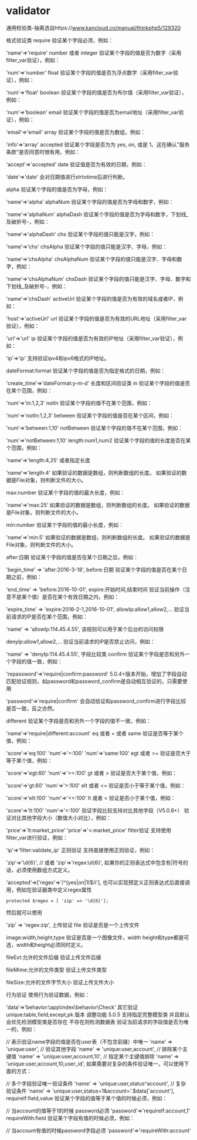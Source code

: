 # validator
通用检验类-抽离选自https://www.kancloud.cn/manual/thinkphp5/129320

格式验证类
require
验证某个字段必须，例如：

'name'=>'require'
number 或者 integer
验证某个字段的值是否为数字（采用filter_var验证），例如：

'num'=>'number'
float
验证某个字段的值是否为浮点数字（采用filter_var验证），例如：

'num'=>'float'
boolean
验证某个字段的值是否为布尔值（采用filter_var验证），例如：

'num'=>'boolean'
email
验证某个字段的值是否为email地址（采用filter_var验证），例如：

'email'=>'email'
array
验证某个字段的值是否为数组，例如：

'info'=>'array'
accepted
验证某个字段是否为为 yes, on, 或是 1。这在确认"服务条款"是否同意时很有用，例如：

'accept'=>'accepted'
date
验证值是否为有效的日期，例如：

'date'=>'date'
会对日期值进行strtotime后进行判断。

alpha
验证某个字段的值是否为字母，例如：

'name'=>'alpha'
alphaNum
验证某个字段的值是否为字母和数字，例如：

'name'=>'alphaNum'
alphaDash
验证某个字段的值是否为字母和数字，下划线_及破折号-，例如：

'name'=>'alphaDash'
chs
验证某个字段的值只能是汉字，例如：

'name'=>'chs'
chsAlpha
验证某个字段的值只能是汉字、字母，例如：

'name'=>'chsAlpha'
chsAlphaNum
验证某个字段的值只能是汉字、字母和数字，例如：

'name'=>'chsAlphaNum'
chsDash
验证某个字段的值只能是汉字、字母、数字和下划线_及破折号-，例如：

'name'=>'chsDash'
activeUrl
验证某个字段的值是否为有效的域名或者IP，例如：

'host'=>'activeUrl'
url
验证某个字段的值是否为有效的URL地址（采用filter_var验证），例如：

'url'=>'url'
ip
验证某个字段的值是否为有效的IP地址（采用filter_var验证），例如：

'ip'=>'ip'
支持验证ipv4和ipv6格式的IP地址。

dateFormat:format
验证某个字段的值是否为指定格式的日期，例如：

'create_time'=>'dateFormat:y-m-d'
长度和区间验证类
in
验证某个字段的值是否在某个范围，例如：

'num'=>'in:1,2,3'
notIn
验证某个字段的值不在某个范围，例如：

'num'=>'notIn:1,2,3'
between
验证某个字段的值是否在某个区间，例如：

'num'=>'between:1,10'
notBetween
验证某个字段的值不在某个范围，例如：

'num'=>'notBetween:1,10'
length:num1,num2
验证某个字段的值的长度是否在某个范围，例如：

'name'=>'length:4,25'
或者指定长度

'name'=>'length:4'
如果验证的数据是数组，则判断数组的长度。
如果验证的数据是File对象，则判断文件的大小。

max:number
验证某个字段的值的最大长度，例如：

'name'=>'max:25'
如果验证的数据是数组，则判断数组的长度。
如果验证的数据是File对象，则判断文件的大小。

min:number
验证某个字段的值的最小长度，例如：

'name'=>'min:5'
如果验证的数据是数组，则判断数组的长度。
如果验证的数据是File对象，则判断文件的大小。

after:日期
验证某个字段的值是否在某个日期之后，例如：

'begin_time' => 'after:2016-3-18',
before:日期
验证某个字段的值是否在某个日期之前，例如：

'end_time'   => 'before:2016-10-01',
expire:开始时间,结束时间
验证当前操作（注意不是某个值）是否在某个有效日期之内，例如：

'expire_time'   => 'expire:2016-2-1,2016-10-01',
allowIp:allow1,allow2,...
验证当前请求的IP是否在某个范围，例如：

'name'   => 'allowIp:114.45.4.55',
该规则可以用于某个后台的访问权限

denyIp:allow1,allow2,...
验证当前请求的IP是否禁止访问，例如：

'name'   => 'denyIp:114.45.4.55',
字段比较类
confirm
验证某个字段是否和另外一个字段的值一致，例如：

'repassword'=>'require|confirm:password'
5.0.4+版本开始，增加了字段自动匹配验证规则，如password和password_confirm是自动相互验证的，只需要使用

'password'=>'require|confirm'
会自动验证和password_confirm进行字段比较是否一致，反之亦然。

different
验证某个字段是否和另外一个字段的值不一致，例如：

'name'=>'require|different:account'
eq 或者 = 或者 same
验证是否等于某个值，例如：

'score'=>'eq:100'
'num'=>'=:100'
'num'=>'same:100'
egt 或者 >=
验证是否大于等于某个值，例如：

'score'=>'egt:60'
'num'=>'>=:100'
gt 或者 >
验证是否大于某个值，例如：

'score'=>'gt:60'
'num'=>'>:100'
elt 或者 <=
验证是否小于等于某个值，例如：

'score'=>'elt:100'
'num'=>'<=:100'
lt 或者 <
验证是否小于某个值，例如：

'score'=>'lt:100'
'num'=>'<:100'
验证字段比较支持对比其他字段（V5.0.8+）
验证对比其他字段大小（数值大小对比），例如：

'price'=>'lt:market_price'
'price'=>'<:market_price'
filter验证
支持使用filter_var进行验证，例如：

'ip'=>'filter:validate_ip'
正则验证
支持直接使用正则验证，例如：

'zip'=>'\d{6}',
// 或者
'zip'=>'regex:\d{6}',
如果你的正则表达式中包含有|符号的话，必须使用数组方式定义。

'accepted'=>['regex'=>'/^(yes|on|1)$/i'],
也可以实现预定义正则表达式后直接调用，例如在验证器类中定义regex属性

    protected $regex = [ 'zip' => '\d{6}'];
然后就可以使用

'zip'	=>	'regex:zip',
上传验证
file
验证是否是一个上传文件

image:width,height,type
验证是否是一个图像文件，width height和type都是可选，width和height必须同时定义。

fileExt:允许的文件后缀
验证上传文件后缀

fileMime:允许的文件类型
验证上传文件类型

fileSize:允许的文件字节大小
验证上传文件大小

行为验证
使用行为验证数据，例如：

'data'=>'behavior:\app\index\behavior\Check'
其它验证
unique:table,field,except,pk
版本	调整功能
5.0.5	支持指定完整模型类 并且默认会优先检测模型类是否存在 不存在则检测数据表
验证当前请求的字段值是否为唯一的，例如：

// 表示验证name字段的值是否在user表（不包含前缀）中唯一
'name'   => 'unique:user',
// 验证其他字段
'name'   => 'unique:user,account',
// 排除某个主键值
'name'   => 'unique:user,account,10',
// 指定某个主键值排除
'name'   => 'unique:user,account,10,user_id',
如果需要对复杂的条件验证唯一，可以使用下面的方式：

// 多个字段验证唯一验证条件
'name'   => 'unique:user,status^account',
// 复杂验证条件
'name'   => 'unique:user,status=1&account='.$data['account'],
requireIf:field,value
验证某个字段的值等于某个值的时候必须，例如：

// 当account的值等于1的时候 password必须
'password'=>'requireIf:account,1'
requireWith:field
验证某个字段有值的时候必须，例如：

// 当account有值的时候password字段必须
'password'=>'requireWith:account'
